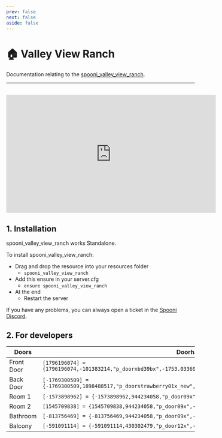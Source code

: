 ```yaml
---
prev: false
next: false
aside: false
---
```


# 🏠 Valley View Ranch
Documentation relating to the [spooni_valley_view_ranch](https://spooni-mapping.tebex.io/package/6125043).

___
<br>
<iframe width="560" height="315" src="https://www.youtube.com/embed/oCeOuNZxiPs?si=Hbz31rL3QhXAZdLU" frameborder="0" allow="accelerometer; autoplay; clipboard-write; encrypted-media; gyroscope; picture-in-picture; web-share" allowfullscreen></iframe>

## 1. Installation
spooni_valley_view_ranch works Standalone.  

To install spooni_valley_view_ranch:
- Drag and drop the resource into your resources folder
  - `spooni_valley_view_ranch`
- Add this ensure in your server.cfg
  - `ensure spooni_valley_view_ranch`
- At the end
  - Restart the server

If you have any problems, you can always open a ticket in the [Spooni Discord](https://discord.gg/spooni).

## 2. For developers
| Doors                     | Doorhashes
|---------------------------|----------------------------------------------------------------------------------|
| Front Door                | `[1796196074] = {1796196074,-101383214,"p_doornbd39bx",-1753.0336914062,497.44604492188,112.83435821533}`
| Back Door                 | `[-1769300509] = {-1769300509,1898488517,"p_doorstrawberry01x_new",-1756.3936767578,509.55596923828,113.22435760498}`
| Room 1                    | `[-1573898962] = {-1573898962,944234058,"p_door09x",-1750.763671875,508.65582275391,116.46435546875}`
| Room 2                    | `[1545709838] = {1545709838,944234058,"p_door09x",-1752.0040283203,503.54602050781,116.45435333252}`
| Bathroom                  | `[-813756469] = {-813756469,944234058,"p_door09x",-1754.93359375,504.06607055664,116.44435882568}`
| Balcony                   | `[-591091114] = {-591091114,430302479,"p_door12x",-1752.9739990234,497.41598510742,116.42435455322}`